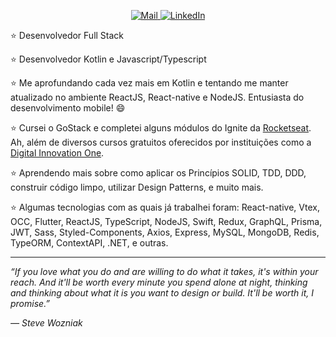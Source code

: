                                                                                                               
<p align="center">
  <a href="mailto:niltoneapontes@gmail.com">
    <img src="https://img.shields.io/badge/Gmail-critical?style=for-the-badge" alt="Mail" />
  </a>
  <a href="https://www.linkedin.com/in/niltonpontesem/">
    <img src="https://img.shields.io/badge/LinkedIn-blue?style=for-the-badge" alt="LinkedIn" />
  </a>
</p>


⭐️  Desenvolvedor Full Stack

⭐️  Desenvolvedor Kotlin e Javascript/Typescript

⭐️  Me aprofundando cada vez mais em Kotlin e tentando me manter atualizado no ambiente ReactJS, React-native e NodeJS. Entusiasta do desenvolvimento mobile! :smile:

⭐️  Cursei o GoStack e completei alguns módulos do Ignite da [Rocketseat](https://rocketseat.com.br/ "Rocketseat"). Ah, além de diversos cursos gratuitos oferecidos por instituições como a [Digital Innovation One](https://www.dio.me/ "Digital Innovation One").

⭐️  Aprendendo mais sobre como aplicar os Princípios SOLID, TDD, DDD, construir código limpo, utilizar Design Patterns, e muito mais.

⭐️  Algumas tecnologias com as quais já trabalhei foram: React-native, Vtex, OCC, Flutter, ReactJS, TypeScript, NodeJS, Swift, Redux, GraphQL, Prisma, JWT, Sass, Styled-Components, Axios, Express, MySQL, MongoDB, Redis, TypeORM, ContextAPI, .NET, e outras.

-----------

*“If you love what you do and are willing to do what it takes, it's within your reach. And it'll be worth every minute you spend alone at night, thinking and thinking about what it is you want to design or build. It'll be worth it, I promise.”*

*― Steve Wozniak*
